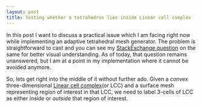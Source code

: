 ```yaml
---
layout: post
title: Testing whether a tetrahedron lies inside Linear cell complex
---
```


In this post I want to discuss a practical issue which I am facing right now while implementing an adaptive tetrahedral mesh generator. The problem is straightforward to cast and you can see my [StackExchange question](http://cs.stackexchange.com/q/26237/15154) on the same for better visual understanding. As of today, that question remains unanswered, but I am at a point in my implementation where it cannot be avoided anymore.

So, lets get right into the middle of it without further ado. Given a _convex_ three-dimensional [Linear cell complex](http://doc.cgal.org/latest/Linear_cell_complex/index.html)(or LCC) and a surface mesh representing region of interest in that LCC, we need to label 3-cells of LCC as either _inside_ or _outside_ that region of interest.
